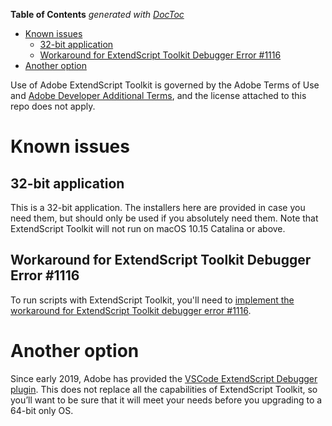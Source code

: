 <!-- START doctoc generated TOC please keep comment here to allow auto update -->
<!-- DON'T EDIT THIS SECTION, INSTEAD RE-RUN doctoc TO UPDATE -->
**Table of Contents**  *generated with [DocToc](https://github.com/thlorenz/doctoc)*

- [Known issues](#known-issues)
  - [32-bit application](#32-bit-application)
  - [Workaround for ExtendScript Toolkit Debugger Error #1116](#workaround-for-extendscript-toolkit-debugger-error-1116)
- [Another option](#another-option)

<!-- END doctoc generated TOC please keep comment here to allow auto update -->

Use of Adobe ExtendScript Toolkit is governed by the Adobe Terms of Use and [Adobe Developer Additional Terms](http://www.adobe.com/go/developer-terms), and the license attached to this repo does not apply.

# Known issues

## 32-bit application
This is a 32-bit application. The installers here are provided in case you need them, but should only be used if you absolutely need them. Note that ExtendScript Toolkit will not run on macOS 10.15 Catalina or above.

## Workaround for ExtendScript Toolkit Debugger Error #1116
To run scripts with ExtendScript Toolkit, you'll need to [implement the workaround for ExtendScript Toolkit debugger error #1116](https://medium.com/adobetech/workaround-for-extendscript-toolkit-debugger-error-1116-f067f81f96c6).

# Another option

Since early 2019, Adobe has provided the [VSCode ExtendScript Debugger plugin](https://marketplace.visualstudio.com/items?itemName=Adobe.extendscript-debug). This does not replace all the capabilities of ExtendScript Toolkit, so you’ll want to be sure that it will meet your needs before you upgrading to a 64-bit only OS.

